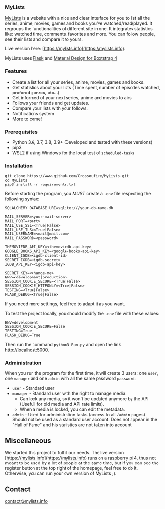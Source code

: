 ### MyLists

[MyLists](https://mylists.info) is a website with a nice and clear interface for you to list all the series, anime, 
movies, games and books you've watched/read/played. It regroups the functionalities of different site in one.
It integrates statistics like: watched time, comments, favorites and more. 
You can follow people, see their lists and compare it to yours. 

Live version here: [https://mylists.info](https://mylists.info).

MyLists uses [Flask](https://flask.palletsprojects.com/) and [Material Design for Bootstrap 4](https://mdbootstrap.com/)

### Features

* Create a list for all your series, anime, movies, games and books. 
* Get statistics about your lists (Time spent, number of episodes watched, prefered genres, etc...)
* Get informed of your next series, anime and movies to airs.
* Follows your friends and get updates.
* Compare your lists with your follows.
* Notifications system
* More to come!

### Prerequisites

* Python 3.6, 3.7, 3.8, 3.9+ (Developed and tested with these versions)
* pip3
* WSL2 if using Windows for the local test of ``scheduled-tasks``

### Installation

```
git clone https://www.github.com/Crossoufire/MyLists.git
cd MyLists
pip3 install -r requirements.txt
```

Before starting the program, you *MUST* create a ``.env`` file respecting the following syntax:

```
SQLALCHEMY_DATABASE_URI=sqlite:///your-db-name.db

MAIL_SERVER=<your-mail-server>
MAIL_PORT=<port>
MAIL_USE_SSL=<True|False>
MAIL_USE_TLS=<True|False>
MAIL_USERNAME=<mail@mail.com>
MAIL_PASSWORD=<password>

THEMOVIEDB_API_KEY=<themoviedb-api-key>
GOOGLE_BOOKS_API_KEY=<google-books-api-key>
CLIENT_IGDB=<igdb-client-id>
SECRET_IGDB=<igdb-secret>
IGDB_API_KEY=<igdb-api-key>

SECRET_KEY=<change-me>
ENV=<development|production>
SESSION_COOKIE_SECURE=<True|False>
SESSION_COOKIE_HTTPONLY=<True|False>
TESTING=<True|False>
FLASK_DEBUG=<True|False>
```

If you need more settings, feel free to adapt it as you want.

To test the project locally, you should modify the `.env` file with these values:
```
ENV=development
SESSION_COOKIE_SECURE=False
TESTING=True
FLASK_DEBUG=True
```

Then run the command `python3 Run.py` and open the link [http://localhost:5000](http://localhost:5000).

### Administration

When you run the program for the first time, it will create 3 users: one `user`, one `manager` and one `admin` with 
all the same password `password`:

* `user` - Standard user
* `manager` - Standard user with the right to manage media:
    * Can lock any media, so it won't be updated anymore by the API (Usefull for old media and API rate limits).
    * When a media is locked, you can edit the metadata.
* `admin` - Used for administration tasks (access to all `/admin` pages). Should not be used as a standard user account.
Does not appear in the "Hall of Fame" and his statistics are not taken into account.

## Miscellaneous

We started this project to fulfill our needs. The live version [https://mylists.info](https://mylists.info) runs on a 
raspberry pi 4, thus not meant to be used by a lot of people at the same time, but if you can see the register button 
at the top right of the homepage, feel free to do it. Otherwise, you can run your own version of MyLists ;).

## Contact

<contact@mylists.info>
